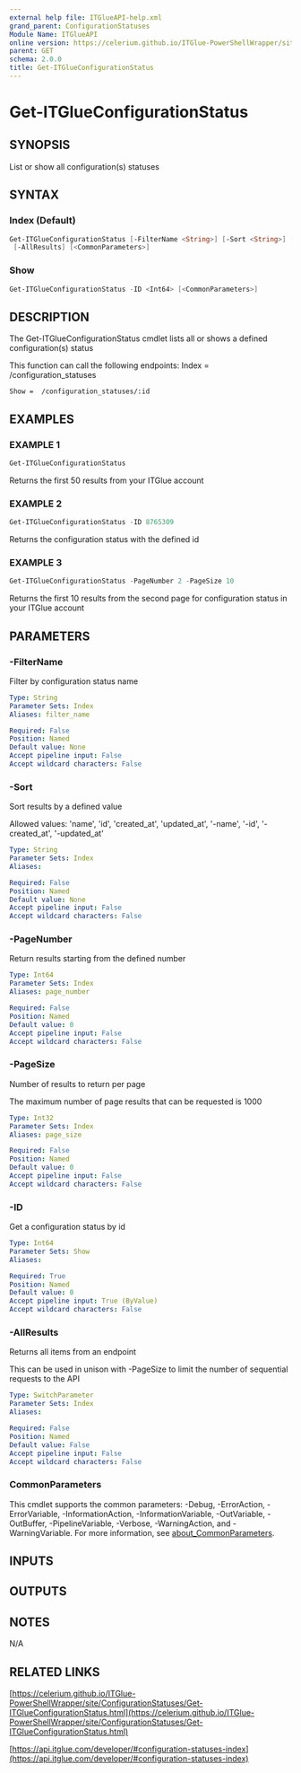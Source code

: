 ```yaml
---
external help file: ITGlueAPI-help.xml
grand_parent: ConfigurationStatuses
Module Name: ITGlueAPI
online version: https://celerium.github.io/ITGlue-PowerShellWrapper/site/ConfigurationStatuses/Get-ITGlueConfigurationStatus.html
parent: GET
schema: 2.0.0
title: Get-ITGlueConfigurationStatus
---
```


# Get-ITGlueConfigurationStatus

## SYNOPSIS
List or show all configuration(s) statuses

## SYNTAX

### Index (Default)
```powershell
Get-ITGlueConfigurationStatus [-FilterName <String>] [-Sort <String>] [-PageNumber <Int64>] [-PageSize <Int32>]
 [-AllResults] [<CommonParameters>]
```

### Show
```powershell
Get-ITGlueConfigurationStatus -ID <Int64> [<CommonParameters>]
```

## DESCRIPTION
The Get-ITGlueConfigurationStatus cmdlet lists all or shows a
defined configuration(s) status

This function can call the following endpoints:
    Index = /configuration_statuses

    Show =  /configuration_statuses/:id

## EXAMPLES

### EXAMPLE 1
```powershell
Get-ITGlueConfigurationStatus
```

Returns the first 50 results from your ITGlue account

### EXAMPLE 2
```powershell
Get-ITGlueConfigurationStatus -ID 8765309
```

Returns the configuration status with the defined id

### EXAMPLE 3
```powershell
Get-ITGlueConfigurationStatus -PageNumber 2 -PageSize 10
```

Returns the first 10 results from the second page for configuration status
in your ITGlue account

## PARAMETERS

### -FilterName
Filter by configuration status name

```yaml
Type: String
Parameter Sets: Index
Aliases: filter_name

Required: False
Position: Named
Default value: None
Accept pipeline input: False
Accept wildcard characters: False
```

### -Sort
Sort results by a defined value

Allowed values:
'name', 'id', 'created_at', 'updated_at',
'-name', '-id', '-created_at', '-updated_at'

```yaml
Type: String
Parameter Sets: Index
Aliases:

Required: False
Position: Named
Default value: None
Accept pipeline input: False
Accept wildcard characters: False
```

### -PageNumber
Return results starting from the defined number

```yaml
Type: Int64
Parameter Sets: Index
Aliases: page_number

Required: False
Position: Named
Default value: 0
Accept pipeline input: False
Accept wildcard characters: False
```

### -PageSize
Number of results to return per page

The maximum number of page results that can be
requested is 1000

```yaml
Type: Int32
Parameter Sets: Index
Aliases: page_size

Required: False
Position: Named
Default value: 0
Accept pipeline input: False
Accept wildcard characters: False
```

### -ID
Get a configuration status by id

```yaml
Type: Int64
Parameter Sets: Show
Aliases:

Required: True
Position: Named
Default value: 0
Accept pipeline input: True (ByValue)
Accept wildcard characters: False
```

### -AllResults
Returns all items from an endpoint

This can be used in unison with -PageSize to limit the number of
sequential requests to the API

```yaml
Type: SwitchParameter
Parameter Sets: Index
Aliases:

Required: False
Position: Named
Default value: False
Accept pipeline input: False
Accept wildcard characters: False
```

### CommonParameters
This cmdlet supports the common parameters: -Debug, -ErrorAction, -ErrorVariable, -InformationAction, -InformationVariable, -OutVariable, -OutBuffer, -PipelineVariable, -Verbose, -WarningAction, and -WarningVariable. For more information, see [about_CommonParameters](http://go.microsoft.com/fwlink/?LinkID=113216).

## INPUTS

## OUTPUTS

## NOTES
N/A

## RELATED LINKS

[https://celerium.github.io/ITGlue-PowerShellWrapper/site/ConfigurationStatuses/Get-ITGlueConfigurationStatus.html](https://celerium.github.io/ITGlue-PowerShellWrapper/site/ConfigurationStatuses/Get-ITGlueConfigurationStatus.html)

[https://api.itglue.com/developer/#configuration-statuses-index](https://api.itglue.com/developer/#configuration-statuses-index)


